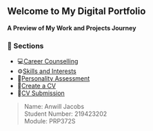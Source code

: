 ## Welcome to My Digital Portfolio
**A Preview of My Work and Projects Journey**


### 📂 Sections

- 💻[Career Counselling](career_counselling.md)
- ⚙️[Skills and Interests](skills_and_interests.md)
- 🧠[Personality Assessment](personality_assessment.md)
- 📝[Create a CV](create_a_cv.md)
- 📃[CV Submission](cv_submission.md) 

> Name: Anwill Jacobs  
> Student Number: 219423202   
> Module: PRP372S  
